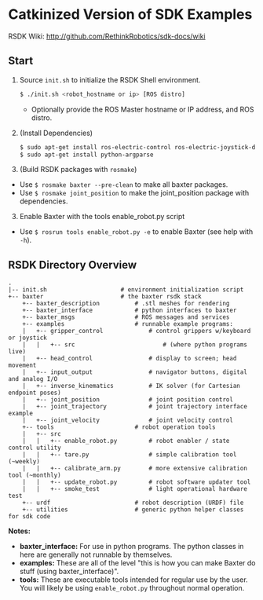 Catkinized Version of SDK Examples
============
RSDK Wiki:  http://github.com/RethinkRobotics/sdk-docs/wiki

## Start

1. Source `init.sh` to initialize the RSDK Shell environment.  
    ```bash
    $ ./init.sh <robot_hostname or ip> [ROS distro]
    ```
   - Optionally provide the ROS Master hostname or IP address, and ROS distro.  

2. (Install Dependencies)  
    ```bash
    $ sudo apt-get install ros-electric-control ros-electric-joystick-drivers ros-electric-geometry  
    $ sudo apt-get install python-argparse  
    ```  
3. (Build RSDK packages with `rosmake`)
  - Use `$ rosmake baxter --pre-clean` to make all baxter packages.  
  - Use `$ rosmake joint_position` to make the joint_position package with dependencies.  
3. Enable Baxter with the tools enable_robot.py script  
  - Use `$ rosrun tools enable_robot.py -e` to enable Baxter (see help with `-h`).  


## RSDK Directory Overview
```
.
|-- init.sh                     # environment initialization script
+-- baxter                      # the baxter rsdk stack
    +-- baxter_description          # .stl meshes for rendering
    +-- baxter_interface            # python interfaces to baxter
    +-- baxter_msgs                 # ROS messages and services
    +-- examples                    # runnable example programs:
    |   +-- gripper_control             # control grippers w/keyboard or joystick
    |   |   +-- src                         # (where python programs live)
    |   +-- head_control                # display to screen; head movement
    |   +-- input_output                # navigator buttons, digital and analog I/O
    |   +-- inverse_kinematics          # IK solver (for Cartesian endpoint poses)
    |   +-- joint_position              # joint position control
    |   +-- joint_trajectory            # joint trajectory interface example
    |   +-- joint_velocity              # joint velocity control
    +-- tools                       # robot operation tools 
    |   +-- src
    |   |   +-- enable_robot.py         # robot enabler / state control utility
    |   |   +-- tare.py                 # simple calibration tool (~weekly)
    |   |   +-- calibrate_arm.py        # more extensive calibration tool (~monthly)
    |   |   +-- update_robot.py         # robot software updater tool
    |   |   +-- smoke_test              # light operational hardware test
    +-- urdf                        # robot description (URDF) file
    +-- utilities                   # generic python helper classes for sdk code
```

**Notes:**  
- **baxter_interface:** For use in python programs. The python classes in here are generally not runnable by themselves.
- **examples:** These are all of the level "this is how you can make Baxter do stuff (using baxter_interface)".
- **tools:** These are executable tools intended for regular use by the user.  You will likely be using `enable_robot.py` throughout normal operation.

